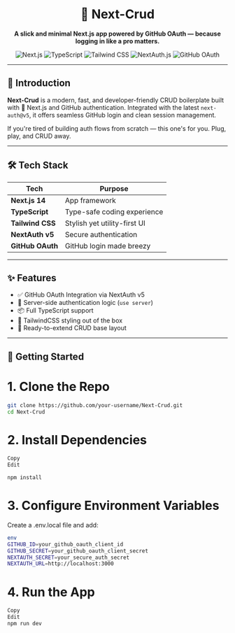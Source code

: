 <h1 align="center">🔐 Next-Crud</h1>
<p align="center">
  <b>A slick and minimal Next.js app powered by GitHub OAuth — because logging in like a pro matters.</b>
</p>

<div align="center">
  
  ![Next.js](https://img.shields.io/badge/Next.js-000000?style=for-the-badge&logo=nextdotjs)
  ![TypeScript](https://img.shields.io/badge/TypeScript-3178c6?style=for-the-badge&logo=typescript)
  ![Tailwind CSS](https://img.shields.io/badge/TailwindCSS-38bdf8?style=for-the-badge&logo=tailwindcss)
  ![NextAuth.js](https://img.shields.io/badge/NextAuth.js-black?style=for-the-badge&logo=vercel)
  ![GitHub OAuth](https://img.shields.io/badge/GitHub%20OAuth-181717?style=for-the-badge&logo=github)

</div>

---

## 🚀 Introduction

**Next-Crud** is a modern, fast, and developer-friendly CRUD boilerplate built with 💙 Next.js and GitHub authentication. Integrated with the latest `next-auth@v5`, it offers seamless GitHub login and clean session management.  

If you're tired of building auth flows from scratch — this one's for you. Plug, play, and CRUD away.

---

## 🛠️ Tech Stack

| Tech            | Purpose                              |
|-----------------|--------------------------------------|
| **Next.js 14**  | App framework                        |
| **TypeScript**  | Type-safe coding experience          |
| **Tailwind CSS**| Stylish yet utility-first UI         |
| **NextAuth v5** | Secure authentication                |
| **GitHub OAuth**| GitHub login made breezy             |

---

## ✨ Features

- ✅ GitHub OAuth Integration via NextAuth v5
- 🧠 Server-side authentication logic (`use server`)
- 📦 Full TypeScript support
- 💅 TailwindCSS styling out of the box
- 🔁 Ready-to-extend CRUD base layout

---

## 🧩 Getting Started

# 1. Clone the Repo
```bash
git clone https://github.com/your-username/Next-Crud.git
cd Next-Crud
```

# 2. Install Dependencies
```bash
Copy
Edit

npm install
```

# 3. Configure Environment Variables
Create a .env.local file and add:
```bash
env
GITHUB_ID=your_github_oauth_client_id
GITHUB_SECRET=your_github_oauth_client_secret
NEXTAUTH_SECRET=your_secure_auth_secret
NEXTAUTH_URL=http://localhost:3000
```

# 4. Run the App
```bash
Copy
Edit
npm run dev
